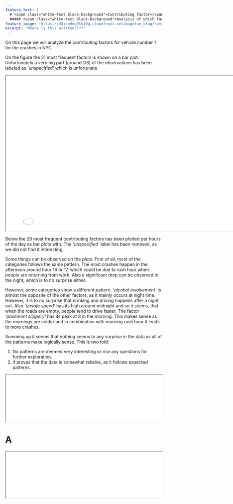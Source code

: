 ```yaml
---
feature_text: |
  # <span class="white-text black-background">Contributing factor</span>
  ##### <span class="white-text black-background">Analysis of which factors influence the probability of car accidents</span>
feature_image: "https://d3iso9mq9tb10q.cloudfront.net/magefan_blog/n/e/new-york-nightlife-things-to-do-at-night-big-bus-tours-jan-2017.jpg"
excerpt: "Where is this written????"
---
```

<style>
  .white-text {
    color: white;
  }
  .black-background {
    background-color: black;
    padding: 0.2em 0.5em; /* Adjust padding as needed */
    border-radius: 4px; /* Optional: Add rounded corners */
  }
</style>

On this page we will analyze the contributing factors for vehicle number 1 for the crashes in NYC. 

On the figure the 21 most frequent factors is shown on a bar plot. Unfortunately a very big part (around 1/3) of the observations has been labeled as *'unspecified'* which is unfortunate. 

<iframe src="Final_Project/Figures/factor_counts.png" width="800" height="500"></iframe>

Below the 20 most frequent contributing factors has been plotted per hours of the day as bar plots with. The *'unspecified'* label has been removed, as we did not find it interesting.

Some things can be observed on the plots. First of all, most of the categories follows the same pattern. The most crashes happen in the afternoon around hour 16 or 17, which could be due to rush hour when people are returning from work. Also a significant drop can be observed in the night, which is to no surprise either.

However, some categories show a different pattern.
*'alcohol involvement'* is almost the opposite of the other factors, as it mainly occurs at night time. However, it is to no surprise that drinking and driving happens after a night out.
Also *'unsafe speed'* has its high around midnight and so it seems, that when the roads are empty, people tend to drive faster.
The factor *'pavement slippery'* has its peak at 8 in the morning. This makes sense as the mornings are colder and in combination with morning rush hour it leads to more crashes.

Summing up it seems that nothing seems to any surprise in the data as all of the patterns make logically sense. This is two fold: 
1. No patterns are deemed very interesting or rise any questions for further exploration.
2. It proves that the data is somewhat reliable, as it follows expected patterns.

<iframe src="/Final_Project/Figures/crashfactors per hour.png" width="100%" height="auto"></iframe>





# A
<iframe src="/Final_project/Figures/Alc_calender_plot.png"width="100%"></iframe>



